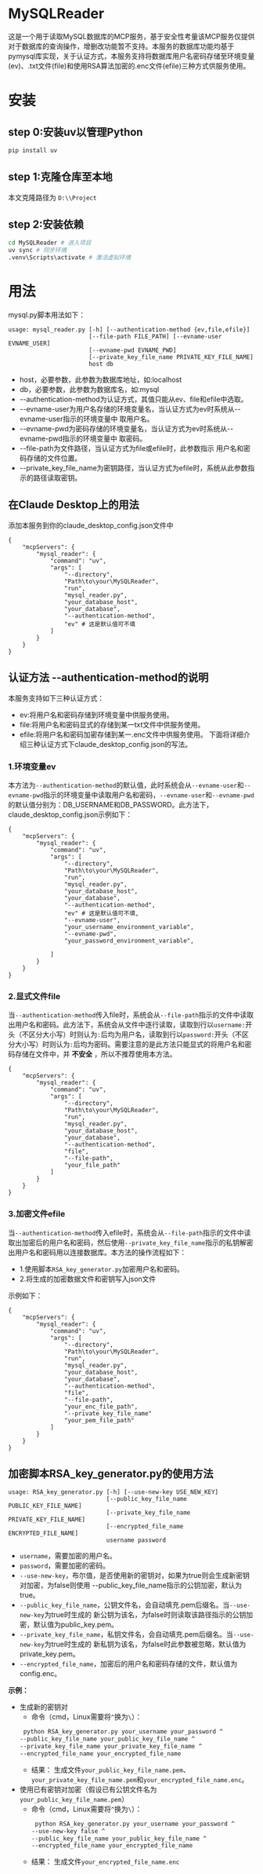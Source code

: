 # MySQLReader
这是一个用于读取MySQL数据库的MCP服务，基于安全性考量该MCP服务仅提供对于数据库的查询操作，增删改功能暂不支持。本服务的数据库功能均基于pymysql库实现，关于认证方式，本服务支持将数据库用户名密码存储至环境变量(ev)、.txt文件(file)和使用RSA算法加密的.enc文件(efile)三种方式供服务使用。
# 安装
## step 0:安装uv以管理Python

```bash
pip install uv
```
## step 1:克隆仓库至本地
本文克隆路径为 `D:\\Project`
## step 2:安装依赖
```bash
cd MySQLReader # 进入项目
uv sync # 同步环境
.venv\Scripts\activate # 激活虚拟环境
```
# 用法
mysql.py脚本用法如下：
```
usage: mysql_reader.py [-h] [--authentication-method {ev,file,efile}]
                       [--file-path FILE_PATH] [--evname-user EVNAME_USER]
                       [--evname-pwd EVNAME_PWD]
                       [--private_key_file_name PRIVATE_KEY_FILE_NAME]
                       host db
 ```
- host，必要参数，此参数为数据库地址，如:localhost
- db，必要参数，此参数为数据库名，如:mysql
- --authentication-method为认证方式，其值只能从ev、file和efile中选取。
- --evname-user为用户名存储的环境变量名，当认证方式为ev时系统从--evname-user指示的环境变量中
取用户名。
- --evname-pwd为密码存储的环境变量名，当认证方式为ev时系统从--evname-pwd指示的环境变量中
取密码。
- --file-path为文件路径，当认证方式为file或efile时，此参数指示 用户名和密码存储的文件位置。
- --private_key_file_name为密钥路径，当认证方式为efile时，系统从此参数指示的路径读取密钥。

## 在Claude Desktop上的用法
添加本服务到你的claude_desktop_config.json文件中
```
{
    "mcpServers": {
        "mysql_reader": {
            "command": "uv",
            "args": [
                "--directory",
                "Path\to\your\MySQLReader",
                "run",
                "mysql_reader.py",
                "your_database_host",
                "your_database",
                "--authentication-method",
                "ev" # 这是默认值可不填
            ]
        }
    }
}
```
## 认证方法 --authentication-method的说明
本服务支持如下三种认证方式：
- ev:将用户名和密码存储到环境变量中供服务使用。
- file:将用户名和密码显式的存储到某一txt文件中供服务使用。
- efile:将用户名和密码加密存储到某一.enc文件中供服务使用。
下面将详细介绍三种认证方式下claude_desktop_config.json的写法。
### 1.环境变量ev
本方法为`--authentication-method`的默认值，此时系统会从`--evname-user`和`--evname-pwd`指示的环境变量中读取用户名和密码，`--evname-user`和`--evname-pwd`的默认值分别为：DB_USERNAME和DB_PASSWORD。此方法下，claude_desktop_config.json示例如下：
```
{
    "mcpServers": {
        "mysql_reader": {
            "command": "uv",
            "args": [
                "--directory",
                "Path\to\your\MySQLReader",
                "run",
                "mysql_reader.py",
                "your_database_host",
                "your_database",
                "--authentication-method",
                "ev" # 这是默认值可不填,
                "--evname-user",
                "your_username_environment_variable",
                "--evname-pwd",
                "your_password_environment_variable",
                
            ]
        }
    }
}
```
### 2.显式文件file
当`--authentication-method`传入file时，系统会从`--file-path`指示的文件中读取出用户名和密码。此方法下，系统会从文件中逐行读取，读取到行以`username:`开头（不区分大小写）时则认为`:`后均为用户名，读取到行以`password:`开头（不区分大小写）时则认为`:`后均为密码。需要注意的是此方法只能显式的将用户名和密码存储在文件中，并 __不安全__ ，所以不推荐使用本方法。
```
{
    "mcpServers": {
        "mysql_reader": {
            "command": "uv",
            "args": [
                "--directory",
                "Path\to\your\MySQLReader",
                "run",
                "mysql_reader.py",
                "your_database_host",
                "your_database",
                "--authentication-method",
                "file",
                "--file-path",
                "your_file_path"
            ]
        }
    }
}
```
### 3.加密文件efile
当`--authentication-method`传入efile时，系统会从`--file-path`指示的文件中读取出加密后的用户名和密码，然后使用`--private_key_file_name`指示的私钥解密出用户名和密码用以连接数据库。本方法的操作流程如下：
- 1.使用脚本`RSA_key_generator.py`加密用户名和密码。
- 2.将生成的加密数据文件和密钥写入json文件

示例如下：
```
{
    "mcpServers": {
        "mysql_reader": {
            "command": "uv",
            "args": [
                "--directory",
                "Path\to\your\MySQLReader",
                "run",
                "mysql_reader.py",
                "your_database_host",
                "your_database",
                "--authentication-method",
                "file",
                "--file-path",
                "your_enc_file_path",
                "--private_key_file_name"
                "your_pem_file_path"
            ]
        }
    }
}
```
## 加密脚本RSA_key_generator.py的使用方法
```
usage: RSA_key_generator.py [-h] [--use-new-key USE_NEW_KEY]
                            [--public_key_file_name PUBLIC_KEY_FILE_NAME]
                            [--private_key_file_name PRIVATE_KEY_FILE_NAME]
                            [--encrypted_file_name ENCRYPTED_FILE_NAME]
                            username password
```
- `username`，需要加密的用户名。
- `password`，需要加密的密码。
- `--use-new-key`，布尔值，是否使用新的密钥对，如果为true则会生成新密钥对加密，为false则使用
--public_key_file_name指示的公钥加密，默认为true。
- `--public_key_file_name`，公钥文件名，会自动填充.pem后缀名。当`--use-new-key`为true时生成的
新公钥为该名，为false时则读取该路径指示的公钥加密，默认值为public_key.pem。
- `--private_key_file_name`，私钥文件名，会自动填充.pem后缀名。当`--use-new-key`为true时生成的
新私钥为该名，为false时此参数被忽略，默认值为private_key.pem。
- `--encrypted_file_name`，加密后的用户名和密码存储的文件，默认值为config.enc。

__示例：__
- 生成新的密钥对
    - 命令（cmd，Linux需要将`^`换为`\`）：
     ```cmd
      python RSA_key_generator.py your_username your_password ^
    --public_key_file_name your_public_key_file_name ^
    --private_key_file_name your_private_key_file_name ^
    --encrypted_file_name your_encrypted_file_name
    ```
    - 结果：
        生成文件`your_public_key_file_name.pem`、`your_private_key_file_name.pem`和`your_encrypted_file_name.enc`。
- 使用已有密钥对加密（假设已有公钥文件名为`your_public_key_file_name.pem`）
  - 命令（cmd，Linux需要将`^`换为`\`）：
     ```cmd
      python RSA_key_generator.py your_username your_password ^
    --use-new-key false ^
    --public_key_file_name your_public_key_file_name ^
    --encrypted_file_name your_encrypted_file_name
    ```
  - 结果：
      生成文件`your_encrypted_file_name.enc`